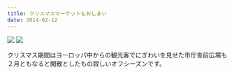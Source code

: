 ```yaml
---
title: クリスマスマーケットもおしまい
date: 2014-02-12
---
```


![](https://photos.xar.sh/20897942968_41c1786b74_b.jpg)
![](https://photos.xar.sh/21085840565_ae566f6a34_b.jpg)

クリスマス期間はヨーロッパ中からの観光客でにぎわいを見せた市庁舎前広場も２月ともなると閑散としたもの寂しいオフシーズンです。
